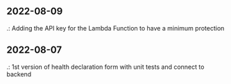 2022-08-09
----------------------------------------------------------------
.: Adding the API key for the Lambda Function to have a minimum protection

2022-08-07
----------------------------------------------------------------
.: 1st version of health declaration form with unit tests and connect to backend